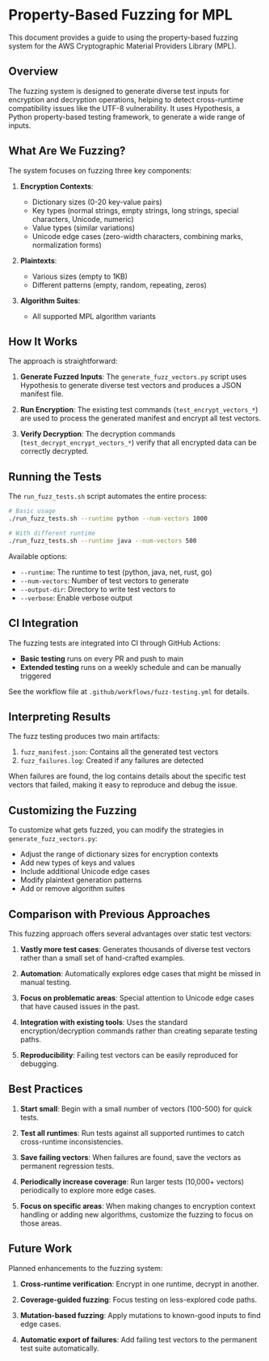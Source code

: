 # Property-Based Fuzzing for MPL

This document provides a guide to using the property-based fuzzing system for the AWS Cryptographic Material Providers Library (MPL).

## Overview

The fuzzing system is designed to generate diverse test inputs for encryption and decryption operations, helping to detect cross-runtime compatibility issues like the UTF-8 vulnerability. It uses Hypothesis, a Python property-based testing framework, to generate a wide range of inputs.

## What Are We Fuzzing?

The system focuses on fuzzing three key components:

1. **Encryption Contexts**:
   - Dictionary sizes (0-20 key-value pairs)
   - Key types (normal strings, empty strings, long strings, special characters, Unicode, numeric)
   - Value types (similar variations)
   - Unicode edge cases (zero-width characters, combining marks, normalization forms)

2. **Plaintexts**:
   - Various sizes (empty to 1KB)
   - Different patterns (empty, random, repeating, zeros)

3. **Algorithm Suites**:
   - All supported MPL algorithm variants

## How It Works

The approach is straightforward:

1. **Generate Fuzzed Inputs**: The `generate_fuzz_vectors.py` script uses Hypothesis to generate diverse test vectors and produces a JSON manifest file.

2. **Run Encryption**: The existing test commands (`test_encrypt_vectors_*`) are used to process the generated manifest and encrypt all test vectors.

3. **Verify Decryption**: The decryption commands (`test_decrypt_encrypt_vectors_*`) verify that all encrypted data can be correctly decrypted.

## Running the Tests

The `run_fuzz_tests.sh` script automates the entire process:

```bash
# Basic usage
./run_fuzz_tests.sh --runtime python --num-vectors 1000

# With different runtime
./run_fuzz_tests.sh --runtime java --num-vectors 500
```

Available options:
- `--runtime`: The runtime to test (python, java, net, rust, go)
- `--num-vectors`: Number of test vectors to generate
- `--output-dir`: Directory to write test vectors to
- `--verbose`: Enable verbose output

## CI Integration

The fuzzing tests are integrated into CI through GitHub Actions:

- **Basic testing** runs on every PR and push to main
- **Extended testing** runs on a weekly schedule and can be manually triggered

See the workflow file at `.github/workflows/fuzz-testing.yml` for details.

## Interpreting Results

The fuzz testing produces two main artifacts:

1. `fuzz_manifest.json`: Contains all the generated test vectors
2. `fuzz_failures.log`: Created if any failures are detected

When failures are found, the log contains details about the specific test vectors that failed, making it easy to reproduce and debug the issue.

## Customizing the Fuzzing

To customize what gets fuzzed, you can modify the strategies in `generate_fuzz_vectors.py`:

- Adjust the range of dictionary sizes for encryption contexts
- Add new types of keys and values
- Include additional Unicode edge cases
- Modify plaintext generation patterns
- Add or remove algorithm suites

## Comparison with Previous Approaches

This fuzzing approach offers several advantages over static test vectors:

1. **Vastly more test cases**: Generates thousands of diverse test vectors rather than a small set of hand-crafted examples.

2. **Automation**: Automatically explores edge cases that might be missed in manual testing.

3. **Focus on problematic areas**: Special attention to Unicode edge cases that have caused issues in the past.

4. **Integration with existing tools**: Uses the standard encryption/decryption commands rather than creating separate testing paths.

5. **Reproducibility**: Failing test vectors can be easily reproduced for debugging.

## Best Practices

1. **Start small**: Begin with a small number of vectors (100-500) for quick tests.

2. **Test all runtimes**: Run tests against all supported runtimes to catch cross-runtime inconsistencies.

3. **Save failing vectors**: When failures are found, save the vectors as permanent regression tests.

4. **Periodically increase coverage**: Run larger tests (10,000+ vectors) periodically to explore more edge cases.

5. **Focus on specific areas**: When making changes to encryption context handling or adding new algorithms, customize the fuzzing to focus on those areas.

## Future Work

Planned enhancements to the fuzzing system:

1. **Cross-runtime verification**: Encrypt in one runtime, decrypt in another.

2. **Coverage-guided fuzzing**: Focus testing on less-explored code paths.

3. **Mutation-based fuzzing**: Apply mutations to known-good inputs to find edge cases.

4. **Automatic export of failures**: Add failing test vectors to the permanent test suite automatically.
